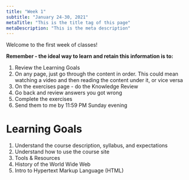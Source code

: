 ```yaml
---
title: "Week 1"
subtitle: "January 24-30, 2021"
metaTitle: "This is the title tag of this page"
metaDescription: "This is the meta description"
---
```


Welcome to the first week of classes!

**Remember - the ideal way to learn and retain this information is to:**
1. Review the Learning Goals
1. On any page, just go through the content in order. This could mean watching a video and then reading the content under it, or vice versa
1. On the exercises page - do the Knowledge Review
1. Go back and review answers you got wrong
1. Complete the exercises
1. Send them to me by 11:59 PM Sunday evening

# Learning Goals
1. Understand the course description, syllabus, and expectations
1. Understand how to use the course site
1. Tools & Resources
1. History of the World Wide Web
1. Intro to Hypertext Markup Language (HTML)
